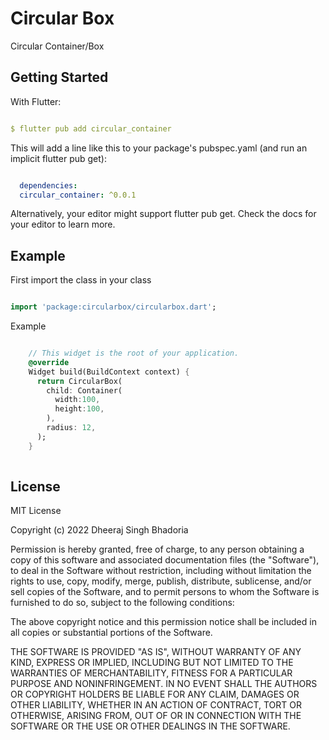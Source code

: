 # Circular Box

Circular Container/Box

## Getting Started

With Flutter:

```yaml

$ flutter pub add circular_container

```

This will add a line like this to your package's pubspec.yaml (and run an implicit flutter pub get):

```yaml

  dependencies: 
  circular_container: ^0.0.1

```

Alternatively, your editor might support flutter pub get. Check the docs for your editor to learn more.

## Example 

First import the class in your class 

```dart

import 'package:circularbox/circularbox.dart';

```

Example 

```dart

    // This widget is the root of your application.
    @override 
    Widget build(BuildContext context) {
      return CircularBox(
        child: Container(
          width:100,
          height:100,
        ),
        radius: 12,
      );
    }
    
```


## License

MIT License

Copyright (c) 2022 Dheeraj Singh Bhadoria

Permission is hereby granted, free of charge, to any person obtaining a copy
of this software and associated documentation files (the "Software"), to deal
in the Software without restriction, including without limitation the rights
to use, copy, modify, merge, publish, distribute, sublicense, and/or sell
copies of the Software, and to permit persons to whom the Software is
furnished to do so, subject to the following conditions:

The above copyright notice and this permission notice shall be included in all
copies or substantial portions of the Software.

THE SOFTWARE IS PROVIDED "AS IS", WITHOUT WARRANTY OF ANY KIND, EXPRESS OR
IMPLIED, INCLUDING BUT NOT LIMITED TO THE WARRANTIES OF MERCHANTABILITY,
FITNESS FOR A PARTICULAR PURPOSE AND NONINFRINGEMENT. IN NO EVENT SHALL THE
AUTHORS OR COPYRIGHT HOLDERS BE LIABLE FOR ANY CLAIM, DAMAGES OR OTHER
LIABILITY, WHETHER IN AN ACTION OF CONTRACT, TORT OR OTHERWISE, ARISING FROM,
OUT OF OR IN CONNECTION WITH THE SOFTWARE OR THE USE OR OTHER DEALINGS IN THE
SOFTWARE.